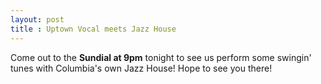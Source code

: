 ```yaml
---
layout: post
title : Uptown Vocal meets Jazz House
---
```


Come out to the **Sundial at 9pm** tonight to see us perform some swingin' tunes with Columbia's own Jazz House! Hope to see you there!
